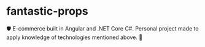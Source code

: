 # fantastic-props
🛡 E-commerce built in Angular and .NET Core C#. Personal project made to apply knowledge of technologies mentioned above.  🔨
